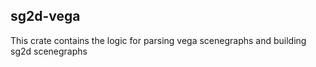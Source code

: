 ## sg2d-vega

This crate contains the logic for parsing vega scenegraphs and building sg2d scenegraphs 